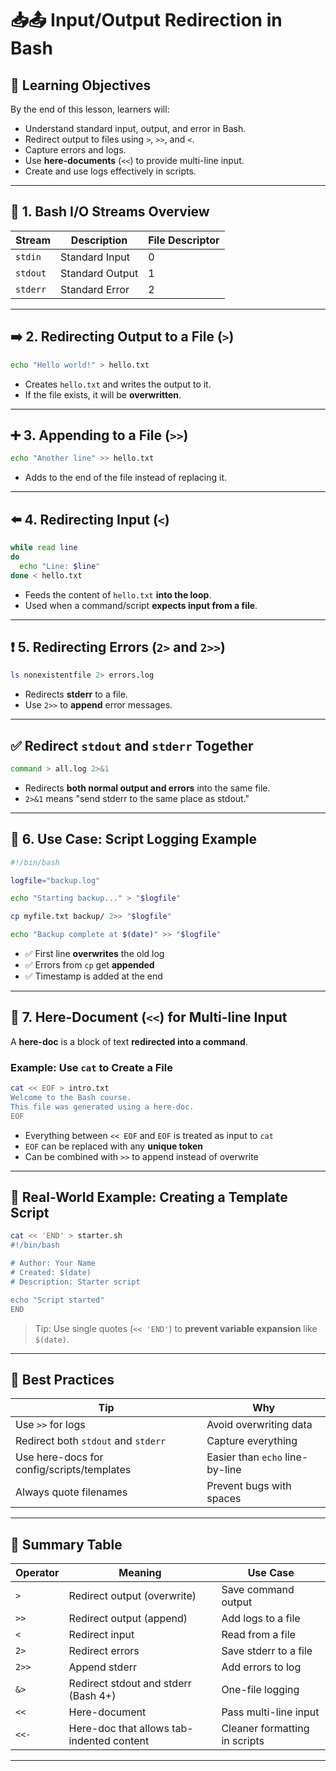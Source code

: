 # 📥📤 Input/Output Redirection in Bash

## 🧠 Learning Objectives

By the end of this lesson, learners will:

* Understand standard input, output, and error in Bash.
* Redirect output to files using `>`, `>>`, and `<`.
* Capture errors and logs.
* Use **here-documents** (`<<`) to provide multi-line input.
* Create and use logs effectively in scripts.

---

## 📌 1. Bash I/O Streams Overview

| Stream   | Description     | File Descriptor |
| -------- | --------------- | --------------- |
| `stdin`  | Standard Input  | 0               |
| `stdout` | Standard Output | 1               |
| `stderr` | Standard Error  | 2               |

---

## ➡️ 2. Redirecting Output to a File (`>`)

```bash
echo "Hello world!" > hello.txt
```

* Creates `hello.txt` and writes the output to it.
* If the file exists, it will be **overwritten**.

---

## ➕ 3. Appending to a File (`>>`)

```bash
echo "Another line" >> hello.txt
```

* Adds to the end of the file instead of replacing it.

---

## ⬅️ 4. Redirecting Input (`<`)

```bash
while read line
do
  echo "Line: $line"
done < hello.txt
```

* Feeds the content of `hello.txt` **into the loop**.
* Used when a command/script **expects input from a file**.

---

## ❗ 5. Redirecting Errors (`2>` and `2>>`)

```bash
ls nonexistentfile 2> errors.log
```

* Redirects **stderr** to a file.
* Use `2>>` to **append** error messages.

---

## ✅ Redirect `stdout` and `stderr` Together

```bash
command > all.log 2>&1
```

* Redirects **both normal output and errors** into the same file.
* `2>&1` means "send stderr to the same place as stdout."

---

## 📂 6. Use Case: Script Logging Example

```bash
#!/bin/bash

logfile="backup.log"

echo "Starting backup..." > "$logfile"

cp myfile.txt backup/ 2>> "$logfile"

echo "Backup complete at $(date)" >> "$logfile"
```

- ✅ First line **overwrites** the old log
- ✅ Errors from `cp` get **appended**
- ✅ Timestamp is added at the end

---

## 📜 7. Here-Document (`<<`) for Multi-line Input

A **here-doc** is a block of text **redirected into a command**.

### Example: Use `cat` to Create a File

```bash
cat << EOF > intro.txt
Welcome to the Bash course.
This file was generated using a here-doc.
EOF
```

* Everything between `<< EOF` and `EOF` is treated as input to `cat`
* `EOF` can be replaced with any **unique token**
* Can be combined with `>>` to append instead of overwrite

---

## 🧪 Real-World Example: Creating a Template Script

```bash
cat << 'END' > starter.sh
#!/bin/bash

# Author: Your Name
# Created: $(date)
# Description: Starter script

echo "Script started"
END
```

> Tip: Use single quotes (`<< 'END'`) to **prevent variable expansion** like `$(date)`.

---

## 🧼 Best Practices

| Tip                                        | Why                             |
| ------------------------------------------ | ------------------------------- |
| Use `>>` for logs                          | Avoid overwriting data          |
| Redirect both `stdout` and `stderr`        | Capture everything              |
| Use here-docs for config/scripts/templates | Easier than `echo` line-by-line |
| Always quote filenames                     | Prevent bugs with spaces        |

---

## 🧠 Summary Table

| Operator | Meaning                                   | Use Case                      |
| -------- | ----------------------------------------- | ----------------------------- |
| `>`      | Redirect output (overwrite)               | Save command output           |
| `>>`     | Redirect output (append)                  | Add logs to a file            |
| `<`      | Redirect input                            | Read from a file              |
| `2>`     | Redirect errors                           | Save stderr to a file         |
| `2>>`    | Append stderr                             | Add errors to log             |
| `&>`     | Redirect stdout and stderr (Bash 4+)      | One-file logging              |
| `<<`     | Here-document                             | Pass multi-line input         |
| `<<-`    | Here-doc that allows tab-indented content | Cleaner formatting in scripts |

---
